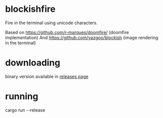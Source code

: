 # blockishfire

Fire in the terminal using unicode characters.

Based on https://github.com/r-marques/doomfire/ (doomfire implementation)
And https://github.com/yazgoo/blockish (image rendering in the terminal)

# downloading

binary version available in [releases page](https://github.com/yazgoo/blockishfire/releases)

# running

cargo run --release
